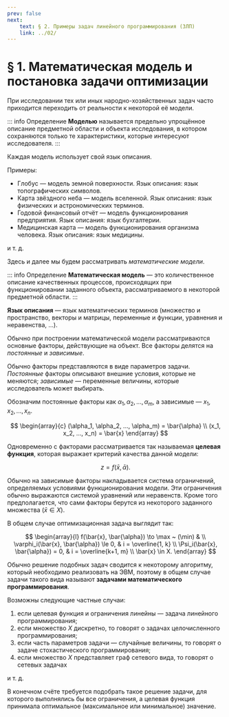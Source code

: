 ```yaml
---
prev: false
next:
    text: § 2. Примеры задач линейного программирования (ЗЛП)
    link: ../02/
---
```


# § 1. Математическая модель и постановка задачи оптимизации

При исследовании тех или иных народно-хозяйственных задач часто приходится переходить от реальности к некоторой её модели.

::: info Определение
**Моделью** называется предельно упрощённое описание предметной области и объекта исследования, в котором сохраняются только те характеристики, которые интересуют исследователя.
:::

Каждая модель использует свой язык описания.

Примеры:

* Глобус — модель земной поверхности. Язык описания: язык топографических символов.
* Карта звёздного неба — модель вселенной. Язык описания: язык физических и астрономических терминов.
* Годовой финансовый отчёт — модель функционирования предприятия. Язык описания: язык бухгалтерии.
* Медицинская карта — модель функционирования организма человека. Язык описания: язык медицины.

и т. д.

Здесь и далее мы будем рассматривать *математические модели*.

::: info Определение
**Математическая модель** — это количественное описание качественных процессов, происходящих при функционировании заданного объекта, рассматриваемого в некоторой предметной области.
:::

**Язык описания** — язык математических терминов (множество и пространство, векторы и матрицы, переменные и функции, уравнения и неравенства, ...).

Обычно при построении математической модели рассматриваются основные факторы, действующие на объект. Все факторы делятся на *постоянные* и *зависимые*.

Обычно факторы представляются в виде параметров задачи. *Постоянные* факторы описывают внешние условия, которые не меняются; *зависимые* — переменные величины, которые исследователь может выбирать.

Обозначим постоянные факторы как $\alpha_1, \alpha_2, ..., \alpha_m$, а зависимые — $x_1, x_2, ..., x_n$.

$$
\begin{array}{c}
(\alpha_1, \alpha_2, ..., \alpha_m) = \bar{\alpha} \\
(x_1, x_2, ..., x_n) = \bar{x}
\end{array}
$$

Одновременно с факторами рассматривается так называемая **целевая функция**, которая выражает критерий качества данной модели:

$$
z = f(\bar{x}, \bar{\alpha}).
$$

Обычно на зависимые факторы накладывается система ограничений, определяемых условиями функционирования модели. Эти ограничения обычно выражаются системой уравнений или неравенств. Кроме того предполагается, что сами факторы берутся из некоторого заданного множества ($\bar{x} \in X$).

В общем случае оптимизационная задача выглядит так:

$$
\begin{array}{l}
f(\bar{x}, \bar{\alpha}) \to \max ~ (\min) & \\
\varphi_i(\bar{x}, \bar{\alpha}) \le 0, & i = \overline{1, k} \\
\Psi_i(\bar{x}, \bar{\alpha}) = 0, & i = \overline{k+1, m} \\
\bar{x} \in X.
\end{array}
$$

Обычно решение подобных задач сводится к некоторому алгоритму, который необходимо реализовать на ЭВМ, поэтому в общем случае задачи такого вида называют **задачами математического программирования**.

Возможны следующие частные случаи:

1. если целевая функция и ограничения линейны — задача линейного программирования;
2. если множество $X$ дискретно, то говорят о задачах целочисленного программирования;
3. если часть параметров задачи — случайные величины, то говорят о задаче стохастического программирования;
4. если множество $X$ представляет граф сетевого вида, то говорят о сетевых задачах

и т. д.

В конечном счёте требуется подобрать такое решение задачи, для которого выполнялись бы все ограничения, а целевая функция принимала оптимальное (максимальное или минимальное) значение.